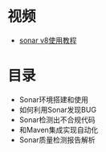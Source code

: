 

# 视频

* [sonar v8使用教程](https://www.bilibili.com/video/av30912613?from=search&seid=14143620450913591842)

# 目录

* Sonar环境搭建和使用
* 如何利用Sonar发现BUG
* Sonar检测出不合规代码
* 和Maven集成实现自动化
* Sonar质量检测报告解析
